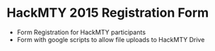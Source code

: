 HackMTY 2015 Registration Form
======
* Form Registration for HackMTY participants
* Form with google scripts to allow file uploads to HackMTY Drive
